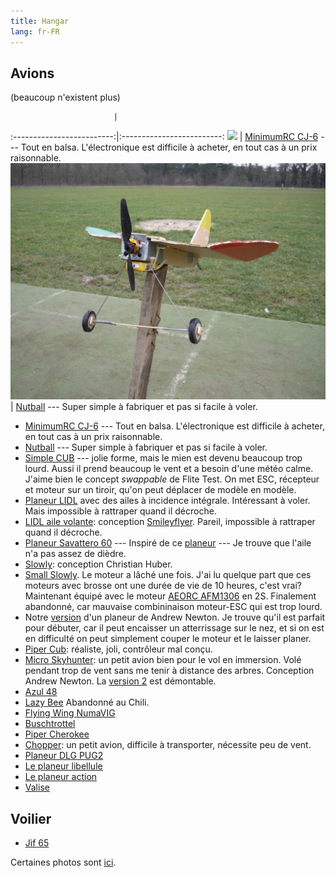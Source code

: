 ```yaml
---
title: Hangar
lang: fr-FR
---
```


## Avions

(beaucoup n'existent plus)

                           |  
:-------------------------:|:-------------------------:
![](https://photos.app.goo.gl/APVgUxbm2yNufhx16)  |  [MinimumRC CJ-6](https://fr.aliexpress.com/item/32826439827.html) --- Tout en balsa. L'électronique est difficile à acheter, en tout cas à un prix raisonnable.  
![](nutball/nutball.JPG) | [Nutball](nutball) --- Super simple à fabriquer et pas si facile à voler.

- [MinimumRC CJ-6](https://fr.aliexpress.com/item/32826439827.html) --- Tout en balsa. L'électronique est difficile à acheter, en tout cas à un prix raisonnable.  
- [Nutball](nutball) --- Super simple à fabriquer et pas si facile à voler. 
- [Simple CUB](https://www.flitetest.com/articles/diy-ft-simple-cub-build) --- jolie forme, mais le mien est devenu beaucoup trop lourd. Aussi il prend beaucoup le vent et a besoin d'une météo calme.  J'aime bien le concept *swappable* de Flite Test. On met ESC, récepteur et moteur sur un tiroir, qu'on peut déplacer de modèle en modèle. 
- [Planeur LIDL](LIDL-pitcherons) avec des ailes à incidence intégrale. Intéressant à voler. Mais impossible à rattraper quand il décroche. 
- [LIDL aile volante](https://photos.app.goo.gl/ysvFdg6jxGsQ5peB7): conception [Smileyflyer](https://www.youtube.com/watch?v=cc494kIiwVI&t=432s). Pareil, impossible à rattraper quand il décroche. 
- [Planeur Savattero 60](https://photos.app.goo.gl/FyKPBxDqGvVzvd3W8) --- Inspiré de ce [planeur](https://www.flitetest.com/articles/cheap-simple-foam-dlg-with-good-performance) --- Je trouve que l'aile n'a pas assez de dièdre. 
- [Slowly](https://www.rcgroups.com/forums/showthread.php?1686460-Sowly-A-magnificent-Land-and-Lake-Build): conception Christian Huber. 
- [Small Slowly](small_slowly/).  Le moteur a lâché une fois. J'ai lu quelque part que ces moteurs avec brosse ont une durée de vie de 10 heures, c'est vrai?  Maintenant équipé avec le moteur [AEORC AFM1306](https://fr.aliexpress.com/item/32751100547.html) en 2S. Finalement abandonné, car mauvaise combininaison moteur-ESC qui est trop lourd. 
- Notre [version](a_newton_pusher/) d'un planeur de Andrew Newton.  Je trouve qu'il est parfait pour débuter, car il peut encaisser un atterrissage sur le nez, et si on est en difficulté on peut simplement couper le moteur et le laisser planer.  
- [Piper Cub](g-ncub/): réaliste, joli, contrôleur mal conçu. 
- [Micro Skyhunter](micro_sky_hunter/): un petit avion bien pour le vol en immersion.  Volé pendant trop de vent sans me tenir à distance des arbres.  Conception Andrew Newton. La [version 2](https://www.modelisme.com/forum/aero-construction/210904-micro-hunter-scratch-build.html) est démontable. 
- [Azul 48](azul48/) 
- [Lazy Bee](lazy-bee/) Abandonné au Chili.
- [Flying Wing NumaVIG](flying-wing-numavig/)
- [Buschtrottel](buschtrottel/) 
- [Piper Cherokee](cherokee/)
- [Chopper](chopper/): un petit avion, difficile à transporter, nécessite peu de vent. 
- [Planeur DLG PUG2](pug2/)
- [Le planeur libellule](libellule/)
- [Le planeur action](action/) 
- [Valise](valise/) 

## Voilier

- [Jif 65](jif/)

Certaines photos sont [ici](https://photos.app.goo.gl/TNx8DpYNiykMsnXA6).
